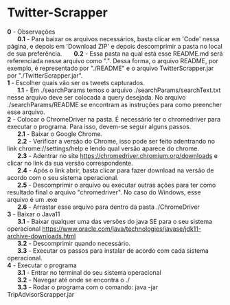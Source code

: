 # Twitter-Scrapper
**0** - Observações  
&nbsp;&nbsp;&nbsp;&nbsp;&nbsp;&nbsp;**0.1** - Para baixar os arquivos necessários, basta clicar em 'Code' nessa página, e depois em 'Download ZIP' e depois descomprimir a pasta no local de sua preferência.
&nbsp;&nbsp;&nbsp;&nbsp;&nbsp;&nbsp;**0.2** - Essa pasta na qual está esse README.md será referenciada nesse arquivo como ".". Dessa forma, o arquivo README, por exemplo, é representado por "./README" e o arquivo TwitterScrapper.jar por "./TwitterScrapper.jar".  
**1** - Escolher quais vão ser os tweets capturados.  
&nbsp;&nbsp;&nbsp;&nbsp;&nbsp;&nbsp;**1.1** - Em ./searchParams temos o arquivo ./searchParams/searchText.txt nesse arquivo deve ser colocada a query desejada. No arquivo ./searchParams/README se encontram as instruções para como preencher esse arquivo.  
**2** - Colocar o ChromeDriver na pasta. É necessário ter o chromedriver para executar o programa. Para isso, devem-se seguir alguns passos.  
&nbsp;&nbsp;&nbsp;&nbsp;&nbsp;&nbsp;**2.1** - Baixar o Google Chrome.  
&nbsp;&nbsp;&nbsp;&nbsp;&nbsp;&nbsp;**2.2** - Verificar a versão do Chrome, isso pode ser feito adentrando no link chrome://settings/help e lendo qual versão aparece do chrome.  
&nbsp;&nbsp;&nbsp;&nbsp;&nbsp;&nbsp;**2.3** - Adentrar no site https://chromedriver.chromium.org/downloads e clicar no link da sua versão correspondente.  
&nbsp;&nbsp;&nbsp;&nbsp;&nbsp;&nbsp;**2.4** - Após o link abrir, basta clicar para fazer download na versão de acordo com o seu sistema operacional.  
&nbsp;&nbsp;&nbsp;&nbsp;&nbsp;&nbsp;**2.5** - Descomprimir o arquivo ou executar outras ações para ter como resultado final o arquivo "chromedriver". No caso do Windows, esse arquivo é um .exe  
&nbsp;&nbsp;&nbsp;&nbsp;&nbsp;&nbsp;**2.6** - Arrastar esse arquivo para dentro da pasta ./ChromeDriver  
**3** - Baixar o Java11  
&nbsp;&nbsp;&nbsp;&nbsp;&nbsp;&nbsp;**3.1** - Baixar qualquer uma das versões do java SE para o seu sistema operacional https://www.oracle.com/java/technologies/javase/jdk11-archive-downloads.html  
&nbsp;&nbsp;&nbsp;&nbsp;&nbsp;&nbsp;**3.2** - Descomprimir quando necessário.  
&nbsp;&nbsp;&nbsp;&nbsp;&nbsp;&nbsp;**3.3** - Executar os passos para instalar de acordo com cada sistema operacional.  
**4** - Executar o programa  
&nbsp;&nbsp;&nbsp;&nbsp;&nbsp;&nbsp;**3.1** - Entrar no terminal do seu sistema operacional  
&nbsp;&nbsp;&nbsp;&nbsp;&nbsp;&nbsp;**3.2** - Navegar até onde se encontra o ./  
&nbsp;&nbsp;&nbsp;&nbsp;&nbsp;&nbsp;**3.3** - Rodar o programa com o comando: java -jar TripAdvisorScrapper.jar  
